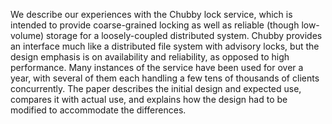 We describe our experiences with the Chubby lock service, which is intended to
provide coarse-grained locking as well as reliable (though low-volume) storage
for a loosely-coupled distributed system. Chubby provides an interface much like
a distributed file system with advisory locks, but the design emphasis is on
availability and reliability, as opposed to high performance. Many instances of
the service have been used for over a year, with several of them each handling a
few tens of thousands of clients concurrently. The paper describes the initial
design and expected use, compares it with actual use, and explains how the
design had to be modified to accommodate the differences.
